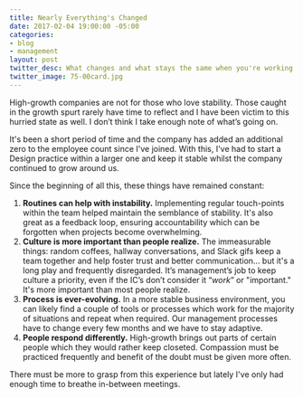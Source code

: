 ```yaml
---
title: Nearly Everything's Changed
date: 2017-02-04 19:00:00 -05:00
categories:
- blog
- management
layout: post
twitter_desc: What changes and what stays the same when you're working in a company which is quickly growing year by year.
twitter_image: 75-00card.jpg
---
```


High-growth companies are not for those who love stability. Those caught in the growth spurt rarely have time to reflect and I have been victim to this hurried state as well. I don’t think I take enough note of what’s going on.

It's been a short period of time and the company has added an additional zero to the employee count since I've joined. With this, I've had to start a Design practice within a larger one and keep it stable whilst the company continued to grow around us.

Since the beginning of all this, these things have remained constant:

1. **Routines can help with instability.** Implementing regular touch-points within the team helped maintain the semblance of stability. It's also great as a feedback loop, ensuring accountability which can be forgotten when projects become overwhelming.
2. **Culture is more important than people realize.** The immeasurable things: random coffees, hallway conversations, and Slack gifs keep a team together and help foster trust and better communication... but it's a long play and frequently disregarded. It’s management’s job to keep culture a priority, even if the IC’s don’t consider it “_work_” or "important." It's more important than most people realize.
3. **Process is ever-evolving.** In a more stable business environment, you can likely find a couple of tools or processes which work for the majority of situations and repeat when required. Our management processes have to change every few months and we have to stay adaptive.
4. **People respond differently.** High-growth brings out parts of certain people which they would rather keep closeted. Compassion must be practiced frequently and benefit of the doubt must be given more often.

There must be more to grasp from this experience but lately I've only had enough time to breathe in-between meetings.
